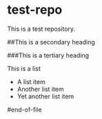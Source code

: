 test-repo
=========

This is a test repository.

##This is a secondary heading

###This is a tertiary heading

This is a list
* A list item
* Another list item
* Yet another list item

#end-of-file
